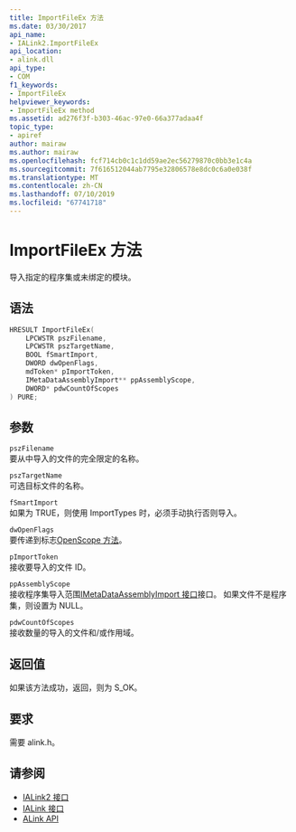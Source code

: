 ```yaml
---
title: ImportFileEx 方法
ms.date: 03/30/2017
api_name:
- IALink2.ImportFileEx
api_location:
- alink.dll
api_type:
- COM
f1_keywords:
- ImportFileEx
helpviewer_keywords:
- ImportFileEx method
ms.assetid: ad276f3f-b303-46ac-97e0-66a377adaa4f
topic_type:
- apiref
author: mairaw
ms.author: mairaw
ms.openlocfilehash: fcf714cb0c1c1dd59ae2ec56279870c0bb3e1c4a
ms.sourcegitcommit: 7f616512044ab7795e32806578e8dc0c6a0e038f
ms.translationtype: MT
ms.contentlocale: zh-CN
ms.lasthandoff: 07/10/2019
ms.locfileid: "67741718"
---
```

# <a name="importfileex-method"></a>ImportFileEx 方法
导入指定的程序集或未绑定的模块。  
  
## <a name="syntax"></a>语法  
  
```cpp  
HRESULT ImportFileEx(  
    LPCWSTR pszFilename,  
    LPCWSTR pszTargetName,  
    BOOL fSmartImport,  
    DWORD dwOpenFlags,  
    mdToken* pImportToken,  
    IMetaDataAssemblyImport** ppAssemblyScope,  
    DWORD* pdwCountOfScopes  
) PURE;  
```  
  
## <a name="parameters"></a>参数  
 `pszFilename`  
 要从中导入的文件的完全限定的名称。  
  
 `pszTargetName`  
 可选目标文件的名称。  
  
 `fSmartImport`  
 如果为 TRUE，则使用 ImportTypes 时，必须手动执行否则导入。  
  
 `dwOpenFlags`  
 要传递到标志[OpenScope 方法](../../../../docs/framework/unmanaged-api/metadata/imetadatadispenser-openscope-method.md)。  
  
 `pImportToken`  
 接收要导入的文件 ID。  
  
 `ppAssemblyScope`  
 接收程序集导入范围[IMetaDataAssemblyImport 接口](../../../../docs/framework/unmanaged-api/metadata/imetadataassemblyimport-interface.md)接口。 如果文件不是程序集，则设置为 NULL。  
  
 `pdwCountOfScopes`  
 接收数量的导入的文件和/或作用域。  
  
## <a name="return-value"></a>返回值  
 如果该方法成功，返回，则为 S_OK。  
  
## <a name="requirements"></a>要求  
 需要 alink.h。  
  
## <a name="see-also"></a>请参阅

- [IALink2 接口](../../../../docs/framework/unmanaged-api/alink/ialink2-interface.md)
- [IALink 接口](../../../../docs/framework/unmanaged-api/alink/ialink-interface.md)
- [ALink API](../../../../docs/framework/unmanaged-api/alink/index.md)
